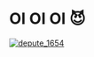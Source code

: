 # OI OI OI 😈

[![depute_1654](https://github.com/user-attachments/assets/e257a6b8-ae13-4beb-8fec-910771be1017)](https://media1.tenor.com/m/oWtBbshqSGIAAAAd/leader-usogui.gif)
